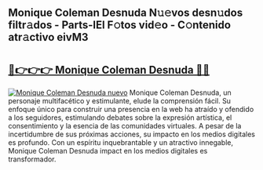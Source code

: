 ## Monique Coleman Desnuda N𝚞𝚎vos desn𝚞dos filtr𝚊dos - Parts-IEl F𝚘tos vid𝚎o - C𝚘ntenido atr𝚊ctivo eivM3

# <h2><a href="http://mb18z1.tromn.icu/?c=Monique+Coleman+Desnuda">🔗👉👉👉 Monique Coleman Desnuda 🔗🔗</a></h2>

[![Monique Coleman Desnuda nuevo](https://i.imgur.com/pEAQMta.gif)](http://mb18z1.tromn.icu/?c=Monique+Coleman+Desnuda)
Monique Coleman Desnuda, un personaje multifacético y estimulante, elude la comprensión fácil. Su enfoque único para construir una presencia en la web ha atraído y ofendido a los seguidores, estimulando debates sobre la expresión artística, el consentimiento y la esencia de las comunidades virtuales. A pesar de la incertidumbre de sus próximas acciones, su impacto en los medios digitales es profundo. Con un espíritu inquebrantable y un atractivo innegable, Monique Coleman Desnuda impact en los medios digitales es transformador.

